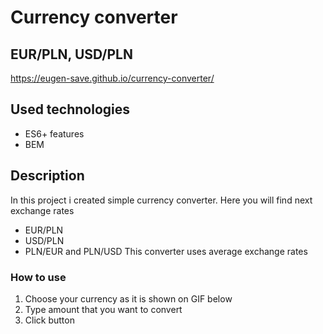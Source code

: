 # Currency converter
## EUR/PLN, USD/PLN
https://eugen-save.github.io/currency-converter/
## Used technologies
- ES6+ features
- BEM
## Description
In this project i created simple currency converter. Here you will find next exchange rates
- EUR/PLN
- USD/PLN
- PLN/EUR and PLN/USD
This converter uses average exchange rates
### How to use
1. Choose your currency as it is shown on GIF below
2. Type amount that you want to convert
3. Click button


